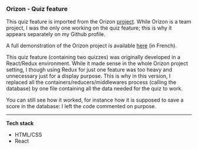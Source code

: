 

### Orizon - Quiz feature ###
This quiz feature is imported from the Orizon [project](https://github.com/livprojects/orizon-prod). While Orizon is a team project, I was the only one working on the quiz feature; this is why it appears separately on my Github profile. 

A full demonstration of the Orizon project is available [here](https://www.youtube.com/watch?v=yRnSeJcDcPs&feature=youtu.be&t=5041) (in French). 

This quiz feature (containing two quizzes) was originally developed in a React/Redux environment. While it made sense in the whole Orizon project setting, I though using Redux for just one feature was too heavy and unnecessary just for a display purpose. This is why in this version, I replaced all the containers/reducers/middlewares process (calling the database) by one file containing all the data needed for the quiz to work. 

You can still see how it worked, for instance how it is supposed to save a score in the database: I left the code commented on purpose.  

---

__Tech stack__
- HTML/CSS
- React
